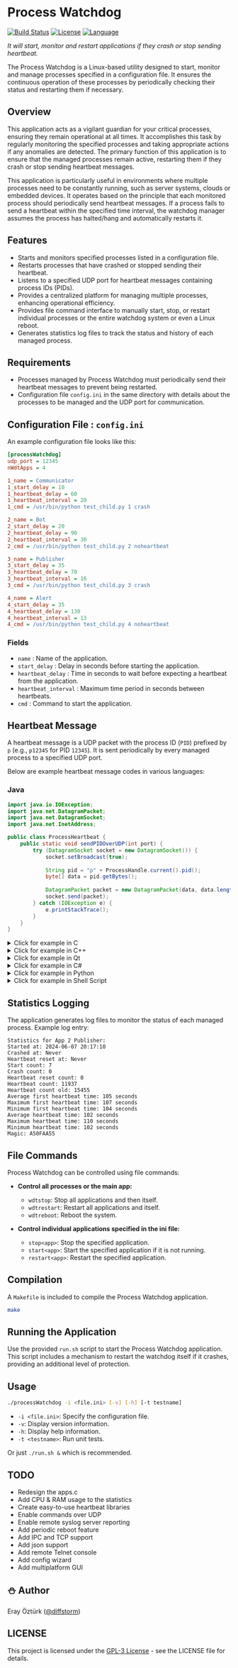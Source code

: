 # Process Watchdog

[![Build Status](https://github.com/diffstorm/processWatchdog/actions/workflows/c-cpp.yml/badge.svg)](https://github.com/diffstorm/processWatchdog/actions)
[![License](https://img.shields.io/github/license/diffstorm/processWatchdog)](https://github.com/diffstorm/processWatchdog/blob/main/LICENSE)
[![Language](https://img.shields.io/github/languages/top/diffstorm/processWatchdog)](https://github.com/diffstorm/processWatchdog)

_It will start, monitor and restart applications if they crash or stop sending heartbeat._

The Process Watchdog is a Linux-based utility designed to start, monitor and manage processes specified in a configuration file. It ensures the continuous operation of these processes by periodically checking their status and restarting them if necessary.

## Overview
This application acts as a vigilant guardian for your critical processes, ensuring they remain operational at all times. It accomplishes this task by regularly monitoring the specified processes and taking appropriate actions if any anomalies are detected. The primary function of this application is to ensure that the managed processes remain active, restarting them if they crash or stop sending heartbeat messages.

This application is particularly useful in environments where multiple processes need to be constantly running, such as server systems, clouds or embedded devices. It operates based on the principle that each monitored process should periodically send heartbeat messages. If a process fails to send a heartbeat within the specified time interval, the watchdog manager assumes the process has halted/hang and automatically restarts it.

## Features
- Starts and monitors specified processes listed in a configuration file.
- Restarts processes that have crashed or stopped sending their heartbeat.
- Listens to a specified UDP port for heartbeat messages containing process IDs (PIDs).
- Provides a centralized platform for managing multiple processes, enhancing operational efficiency.
- Provides file command interface to manually start, stop, or restart individual processes or the entire watchdog system or even a Linux reboot.
- Generates statistics log files to track the status and history of each managed process.

## Requirements
- Processes managed by Process Watchdog must periodically send their heartbeat messages to prevent being restarted.
- Configuration file `config.ini` in the same directory with details about the processes to be managed and the UDP port for communication.

## Configuration File : `config.ini`
An example configuration file looks like this:

```ini
[processWatchdog]
udp_port = 12345
nWdtApps = 4

1_name = Communicator
1_start_delay = 10
1_heartbeat_delay = 60
1_heartbeat_interval = 20
1_cmd = /usr/bin/python test_child.py 1 crash

2_name = Bot
2_start_delay = 20
2_heartbeat_delay = 90
2_heartbeat_interval = 30
2_cmd = /usr/bin/python test_child.py 2 noheartbeat

3_name = Publisher
3_start_delay = 35
3_heartbeat_delay = 70
3_heartbeat_interval = 16
3_cmd = /usr/bin/python test_child.py 3 crash

4_name = Alert
4_start_delay = 35
4_heartbeat_delay = 130
4_heartbeat_interval = 13
4_cmd = /usr/bin/python test_child.py 4 noheartbeat
```

### Fields
- `name` : Name of the application.
- `start_delay` : Delay in seconds before starting the application.
- `heartbeat_delay` : Time in seconds to wait before expecting a heartbeat from the application.
- `heartbeat_interval` : Maximum time period in seconds between heartbeats.
- `cmd` : Command to start the application.

## Heartbeat Message
A heartbeat message is a UDP packet with the process ID (`PID`) prefixed by `p` (e.g., `p12345` for PID `12345`). It is sent periodically by every managed process to a specified UDP port.

Below are example heartbeat message codes in various languages:

### Java
```java
import java.io.IOException;
import java.net.DatagramPacket;
import java.net.DatagramSocket;
import java.net.InetAddress;

public class ProcessHeartbeat {
    public static void sendPIDOverUDP(int port) {
        try (DatagramSocket socket = new DatagramSocket()) {
            socket.setBroadcast(true);
            
            String pid = "p" + ProcessHandle.current().pid();
            byte[] data = pid.getBytes();
            
            DatagramPacket packet = new DatagramPacket(data, data.length, InetAddress.getByName("127.0.0.255"), port);
            socket.send(packet);            
        } catch (IOException e) {
            e.printStackTrace();
        }
    }
}
```

<details>
  <summary>Click for example in C</summary>

### C
```c
#include <stdio.h>
#include <stdlib.h>
#include <string.h>
#include <sys/socket.h>
#include <netinet/in.h>
#include <arpa/inet.h>
#include <unistd.h>

void sendPIDOverUDP(int port) {
    int sockfd;
    struct sockaddr_in addr;
    socklen_t addr_len = sizeof(addr);
    
    // Get the current process ID
    pid_t pid = getpid();
    char pid_str[20];
    sprintf(pid_str, "p%d", pid);
    
    sockfd = socket(AF_INET, SOCK_DGRAM, 0);
    if (sockfd < 0) {
        perror("socket creation failed");
        exit(EXIT_FAILURE);
    }
    
    memset(&addr, 0, addr_len);
    addr.sin_family = AF_INET;
    addr.sin_port = htons(port);
    addr.sin_addr.s_addr = inet_addr("127.0.0.255");
    
    if (sendto(sockfd, pid_str, strlen(pid_str), 0, (struct sockaddr *)&addr, addr_len) < 0) {
        perror("sendto failed");
    }
    
    close(sockfd);
}
```
</details>
<details>
  <summary>Click for example in C++</summary>

### C++
```cpp
#include <iostream>
#include <string>
#include <cstring>
#include <sys/socket.h>
#include <netinet/in.h>
#include <arpa/inet.h>
#include <unistd.h>
#include <cstdlib>

void sendPIDOverUDP(int port) {
    int sockfd;
    struct sockaddr_in addr;
    socklen_t addr_len = sizeof(addr);
    
    // Get the current process ID
    pid_t pid = getpid();
    std::string pid_str = "p" + std::to_string(pid);
    const char* pid_data = pid_str.c_str();
    
    sockfd = socket(AF_INET, SOCK_DGRAM, 0);
    if (sockfd < 0) {
        perror("socket creation failed");
        exit(EXIT_FAILURE);
    }
    
    memset(&addr, 0, addr_len);
    addr.sin_family = AF_INET;
    addr.sin_port = htons(port);
    addr.sin_addr.s_addr = inet_addr("127.0.0.255");
    
    if (sendto(sockfd, pid_data, strlen(pid_data), 0, (struct sockaddr *)&addr, addr_len) < 0) {
        perror("sendto failed");
    }
    
    close(sockfd);
}
```
</details>
<details>
  <summary>Click for example in Qt</summary>

### Qt (C++)
```cpp
#include <QCoreApplication>
#include <QUdpSocket>
#include <QHostAddress>
#include <QByteArray>
#include <QProcess>

void sendPIDOverUDP(int port)
{
    QString host = "127.0.0.255";
    QString pid = "p" + QString::number(QCoreApplication::applicationPid());
    QByteArray data = pid.toUtf8();

    QUdpSocket socket;
    socket.bind(QHostAddress::AnyIPv4, port, QUdpSocket::ShareAddress);

    socket.writeDatagram(data, QHostAddress(host), port);

    socket.close();
}
```
</details>
<details>
  <summary>Click for example in C#</summary>

### C#
```csharp
using System;
using System.Net;
using System.Net.Sockets;

public class Program
{
    public static void SendPIDOverUDP(int port)
    {
        try
        {
            string host = "127.0.0.255";
            string pid = "p" + System.Diagnostics.Process.GetCurrentProcess().Id.ToString();
            byte[] data = System.Text.Encoding.ASCII.GetBytes(pid);

            using (UdpClient client = new UdpClient())
            {
                client.EnableBroadcast = true;
                client.Send(data, data.Length, new IPEndPoint(IPAddress.Parse(host), port));
            }
        }
        catch (Exception e)
        {
            Console.WriteLine("Exception: " + e.Message);
        }
    }
}
```
</details>
<details>
  <summary>Click for example in Python</summary>

### Python
```python
import socket
import os

def send_pid_over_udp(port):
    try:
        host = '127.0.0.255'
        pid = f"p{os.getpid()}"
        data = pid.encode()

        sock = socket.socket(socket.AF_INET, socket.SOCK_DGRAM)
        sock.setsockopt(socket.SOL_SOCKET, socket.SO_BROADCAST, 1)
        sock.sendto(data, (host, port))
        sock.close()
        
    except Exception as e:
        print(f"Exception: {e}")
```
</details>
<details>
  <summary>Click for example in Shell Script</summary>

### Shell Script
```bash
#!/bin/bash

send_pid_over_udp() {
    local port=$1
    local host="127.0.0.255"
    local pid="p$$"  # $$ gives the PID of the current shell process

    echo -n "$pid" | socat - UDP-DATAGRAM:$host:$port,broadcast
}
```
</details>

## Statistics Logging
The application generates log files to monitor the status of each managed process. Example log entry:

```
Statistics for App 2 Publisher:
Started at: 2024-06-07 20:17:10
Crashed at: Never
Heartbeat reset at: Never
Start count: 7
Crash count: 0
Heartbeat reset count: 0
Heartbeat count: 11937
Heartbeat count old: 15455
Average first heartbeat time: 105 seconds
Maximum first heartbeat time: 107 seconds
Minimum first heartbeat time: 104 seconds
Average heartbeat time: 102 seconds
Maximum heartbeat time: 110 seconds
Minimum heartbeat time: 102 seconds
Magic: A50FAA55
```

## File Commands
Process Watchdog can be controlled using file commands:

- **Control all processes or the main app:**
  - `wdtstop`: Stop all applications and then itself.
  - `wdtrestart`: Restart all applications and itself.
  - `wdtreboot`: Reboot the system.

- **Control individual applications specified in the ini file:**
  - `stop<app>`: Stop the specified application.
  - `start<app>`: Start the specified application if it is not running.
  - `restart<app>`: Restart the specified application.

## Compilation
A `Makefile` is included to compile the Process Watchdog application.

```bash
make
```

## Running the Application
Use the provided `run.sh` script to start the Process Watchdog application. This script includes a mechanism to restart the watchdog itself if it crashes, providing an additional level of protection.

## Usage
```bash
./processWatchdog -i <file.ini> [-v] [-h] [-t testname]
```

- `-i <file.ini>`: Specify the configuration file.
- `-v`: Display version information.
- `-h`: Display help information.
- `-t <testname>`: Run unit tests.

Or just `./run.sh &` which is recommended.

## TODO
- Redesign the apps.c
- Add CPU & RAM usage to the statistics
- Create easy-to-use heartbeat libraries
- Enable commands over UDP
- Enable remote syslog server reporting
- Add periodic reboot feature
- Add IPC and TCP support
- Add json support
- Add remote Telnet console
- Add config wizard
- Add multiplatform GUI

## :snowman: Author
Eray Öztürk ([@diffstorm](https://github.com/diffstorm))

## LICENSE
This project is licensed under the [GPL-3 License](LICENSE) - see the LICENSE file for details.
